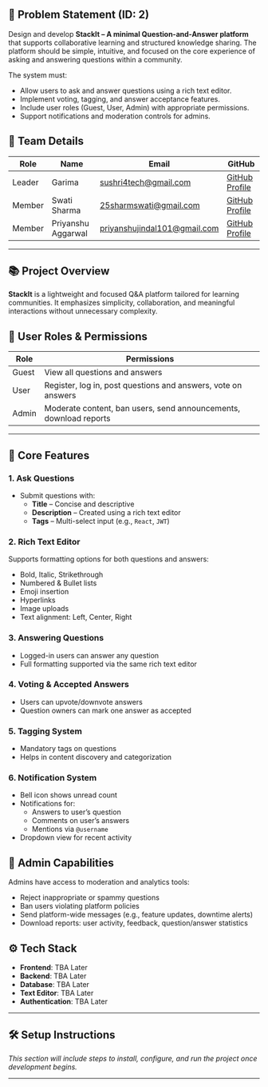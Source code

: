 ## 🧩 Problem Statement (ID: 2)

Design and develop **StackIt – A minimal Question-and-Answer platform** that supports collaborative learning and structured knowledge sharing. The platform should be simple, intuitive, and focused on the core experience of asking and answering questions within a community.

The system must:
- Allow users to ask and answer questions using a rich text editor.
- Implement voting, tagging, and answer acceptance features.
- Include user roles (Guest, User, Admin) with appropriate permissions.
- Support notifications and moderation controls for admins.


## 👥 Team Details

| Role     | Name              | Email                          | GitHub                          |
|----------|-------------------|--------------------------------|---------------------------------|
| Leader   | Garima            | sushri4tech@gmail.com          | [GitHub Profile](https://github.com/techy4shri)      |
| Member   | Swati Sharma      | 25sharmswati@gmail.com         | [GitHub Profile](https://github.com/swatified)      |
| Member   | Priyanshu Aggarwal| priyanshujindal101@gmail.com   | [GitHub Profile](https://github.com/jindalpriyanshu101)      |


---

## 📚 Project Overview

**StackIt** is a lightweight and focused Q&A platform tailored for learning communities. It emphasizes simplicity, collaboration, and meaningful interactions without unnecessary complexity.



## 🔑 User Roles & Permissions

| Role   | Permissions                                                                 |
|--------|------------------------------------------------------------------------------|
| Guest  | View all questions and answers                                              |
| User   | Register, log in, post questions and answers, vote on answers               |
| Admin  | Moderate content, ban users, send announcements, download reports           |

---

## 🧠 Core Features

### 1. Ask Questions
- Submit questions with:
  - **Title** – Concise and descriptive
  - **Description** – Created using a rich text editor
  - **Tags** – Multi-select input (e.g., `React`, `JWT`)

### 2. Rich Text Editor
Supports formatting options for both questions and answers:
- Bold, Italic, Strikethrough
- Numbered & Bullet lists
- Emoji insertion
- Hyperlinks
- Image uploads
- Text alignment: Left, Center, Right

### 3. Answering Questions
- Logged-in users can answer any question
- Full formatting supported via the same rich text editor

### 4. Voting & Accepted Answers
- Users can upvote/downvote answers
- Question owners can mark one answer as accepted

### 5. Tagging System
- Mandatory tags on questions
- Helps in content discovery and categorization

### 6. Notification System
- Bell icon shows unread count
- Notifications for:
  - Answers to user’s question
  - Comments on user’s answers
  - Mentions via `@username`
- Dropdown view for recent activity


## 🔐 Admin Capabilities

Admins have access to moderation and analytics tools:
- Reject inappropriate or spammy questions
- Ban users violating platform policies
- Send platform-wide messages (e.g., feature updates, downtime alerts)
- Download reports: user activity, feedback, question/answer statistics



## ⚙️ Tech Stack

- **Frontend**: TBA Later
- **Backend**: TBA Later
- **Database**: TBA Later
- **Text Editor**: TBA Later
- **Authentication**: TBA Later

---

## 🛠️ Setup Instructions

_This section will include steps to install, configure, and run the project once development begins._

---

